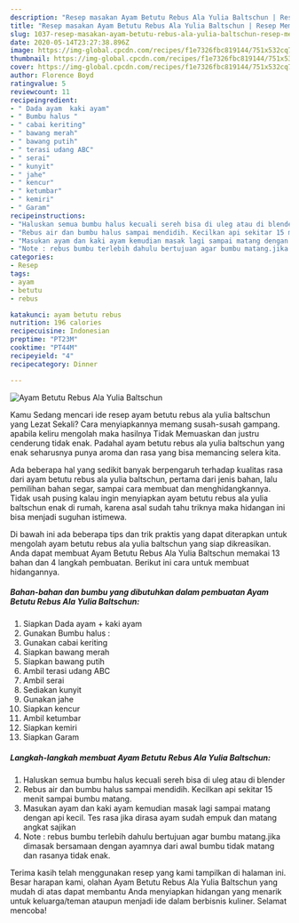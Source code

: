 ```yaml
---
description: "Resep masakan Ayam Betutu Rebus Ala Yulia Baltschun | Resep Membuat Ayam Betutu Rebus Ala Yulia Baltschun Yang Lezat Sekali"
title: "Resep masakan Ayam Betutu Rebus Ala Yulia Baltschun | Resep Membuat Ayam Betutu Rebus Ala Yulia Baltschun Yang Lezat Sekali"
slug: 1037-resep-masakan-ayam-betutu-rebus-ala-yulia-baltschun-resep-membuat-ayam-betutu-rebus-ala-yulia-baltschun-yang-lezat-sekali
date: 2020-05-14T23:27:38.896Z
image: https://img-global.cpcdn.com/recipes/f1e7326fbc819144/751x532cq70/ayam-betutu-rebus-ala-yulia-baltschun-foto-resep-utama.jpg
thumbnail: https://img-global.cpcdn.com/recipes/f1e7326fbc819144/751x532cq70/ayam-betutu-rebus-ala-yulia-baltschun-foto-resep-utama.jpg
cover: https://img-global.cpcdn.com/recipes/f1e7326fbc819144/751x532cq70/ayam-betutu-rebus-ala-yulia-baltschun-foto-resep-utama.jpg
author: Florence Boyd
ratingvalue: 5
reviewcount: 11
recipeingredient:
- " Dada ayam  kaki ayam"
- " Bumbu halus "
- " cabai keriting"
- " bawang merah"
- " bawang putih"
- " terasi udang ABC"
- " serai"
- " kunyit"
- " jahe"
- " kencur"
- " ketumbar"
- " kemiri"
- " Garam"
recipeinstructions:
- "Haluskan semua bumbu halus kecuali sereh bisa di uleg atau di blender"
- "Rebus air dan bumbu halus sampai mendidih. Kecilkan api sekitar 15 menit sampai bumbu matang."
- "Masukan ayam dan kaki ayam kemudian masak lagi sampai matang dengan api kecil. Tes rasa jika dirasa ayam sudah empuk dan matang angkat sajikan"
- "Note : rebus bumbu terlebih dahulu bertujuan agar bumbu matang.jika dimasak bersamaan dengan ayamnya dari awal bumbu tidak matang dan rasanya tidak enak."
categories:
- Resep
tags:
- ayam
- betutu
- rebus

katakunci: ayam betutu rebus 
nutrition: 196 calories
recipecuisine: Indonesian
preptime: "PT23M"
cooktime: "PT44M"
recipeyield: "4"
recipecategory: Dinner

---
```



![Ayam Betutu Rebus Ala Yulia Baltschun](https://img-global.cpcdn.com/recipes/f1e7326fbc819144/751x532cq70/ayam-betutu-rebus-ala-yulia-baltschun-foto-resep-utama.jpg)

Kamu Sedang mencari ide resep ayam betutu rebus ala yulia baltschun yang Lezat Sekali? Cara menyiapkannya memang susah-susah gampang. apabila keliru mengolah maka hasilnya Tidak Memuaskan dan justru cenderung tidak enak. Padahal ayam betutu rebus ala yulia baltschun yang enak seharusnya punya aroma dan rasa yang bisa memancing selera kita.

Ada beberapa hal yang sedikit banyak berpengaruh terhadap kualitas rasa dari ayam betutu rebus ala yulia baltschun, pertama dari jenis bahan, lalu pemilihan bahan segar, sampai cara membuat dan menghidangkannya. Tidak usah pusing kalau ingin menyiapkan ayam betutu rebus ala yulia baltschun enak di rumah, karena asal sudah tahu triknya maka hidangan ini bisa menjadi suguhan istimewa.




Di bawah ini ada beberapa tips dan trik praktis yang dapat diterapkan untuk mengolah ayam betutu rebus ala yulia baltschun yang siap dikreasikan. Anda dapat membuat Ayam Betutu Rebus Ala Yulia Baltschun memakai 13 bahan dan 4 langkah pembuatan. Berikut ini cara untuk membuat hidangannya.

<!--inarticleads1-->

##### Bahan-bahan dan bumbu yang dibutuhkan dalam pembuatan Ayam Betutu Rebus Ala Yulia Baltschun:

1. Siapkan  Dada ayam + kaki ayam
1. Gunakan  Bumbu halus :
1. Gunakan  cabai keriting
1. Siapkan  bawang merah
1. Siapkan  bawang putih
1. Ambil  terasi udang ABC
1. Ambil  serai
1. Sediakan  kunyit
1. Gunakan  jahe
1. Siapkan  kencur
1. Ambil  ketumbar
1. Siapkan  kemiri
1. Siapkan  Garam




<!--inarticleads2-->

##### Langkah-langkah membuat Ayam Betutu Rebus Ala Yulia Baltschun:

1. Haluskan semua bumbu halus kecuali sereh bisa di uleg atau di blender
1. Rebus air dan bumbu halus sampai mendidih. Kecilkan api sekitar 15 menit sampai bumbu matang.
1. Masukan ayam dan kaki ayam kemudian masak lagi sampai matang dengan api kecil. Tes rasa jika dirasa ayam sudah empuk dan matang angkat sajikan
1. Note : rebus bumbu terlebih dahulu bertujuan agar bumbu matang.jika dimasak bersamaan dengan ayamnya dari awal bumbu tidak matang dan rasanya tidak enak.




Terima kasih telah menggunakan resep yang kami tampilkan di halaman ini. Besar harapan kami, olahan Ayam Betutu Rebus Ala Yulia Baltschun yang mudah di atas dapat membantu Anda menyiapkan hidangan yang menarik untuk keluarga/teman ataupun menjadi ide dalam berbisnis kuliner. Selamat mencoba!
